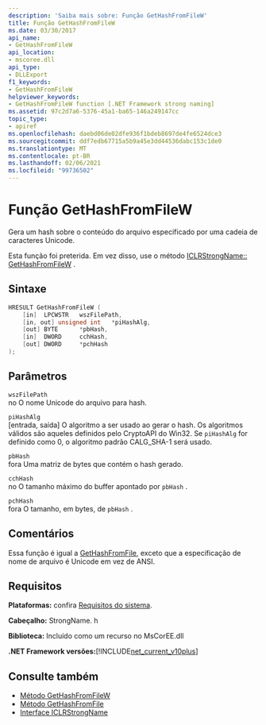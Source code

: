 ```yaml
---
description: 'Saiba mais sobre: Função GetHashFromFileW'
title: Função GetHashFromFileW
ms.date: 03/30/2017
api_name:
- GetHashFromFileW
api_location:
- mscoree.dll
api_type:
- DLLExport
f1_keywords:
- GetHashFromFileW
helpviewer_keywords:
- GetHashFromFileW function [.NET Framework strong naming]
ms.assetid: 97c2d7a6-5376-45a1-ba65-146a249147cc
topic_type:
- apiref
ms.openlocfilehash: daebd06de02dfe936f1bdeb8697de4fe6524dce3
ms.sourcegitcommit: ddf7edb67715a5b9a45e3dd44536dabc153c1de0
ms.translationtype: MT
ms.contentlocale: pt-BR
ms.lasthandoff: 02/06/2021
ms.locfileid: "99736502"
---
```

# <a name="gethashfromfilew-function"></a>Função GetHashFromFileW

Gera um hash sobre o conteúdo do arquivo especificado por uma cadeia de caracteres Unicode.  
  
 Esta função foi preterida. Em vez disso, use o método [ICLRStrongName:: GetHashFromFileW](../hosting/iclrstrongname-gethashfromfilew-method.md) .  
  
## <a name="syntax"></a>Sintaxe  
  
```cpp  
HRESULT GetHashFromFileW (
    [in]  LPCWSTR   wszFilePath,  
    [in, out] unsigned int   *piHashAlg,  
    [out] BYTE      *pbHash,  
    [in]  DWORD     cchHash,  
    [out] DWORD     *pchHash  
);
```  
  
## <a name="parameters"></a>Parâmetros  

 `wszFilePath`  
 no O nome Unicode do arquivo para hash.  
  
 `piHashAlg`  
 [entrada, saída] O algoritmo a ser usado ao gerar o hash. Os algoritmos válidos são aqueles definidos pelo CryptoAPI do Win32. Se `piHashAlg` for definido como 0, o algoritmo padrão CALG_SHA-1 será usado.  
  
 `pbHash`  
 fora Uma matriz de bytes que contém o hash gerado.  
  
 `cchHash`  
 no O tamanho máximo do buffer apontado por `pbHash` .  
  
 `pchHash`  
 fora O tamanho, em bytes, de `pbHash` .  
  
## <a name="remarks"></a>Comentários  

 Essa função é igual a [GetHashFromFile](gethashfromfile-function.md), exceto que a especificação de nome de arquivo é Unicode em vez de ANSI.  
  
## <a name="requirements"></a>Requisitos  

 **Plataformas:** confira [Requisitos do sistema](../../get-started/system-requirements.md).  
  
 **Cabeçalho:** StrongName. h  
  
 **Biblioteca:** Incluído como um recurso no MsCorEE.dll  
  
 **.NET Framework versões:**[!INCLUDE[net_current_v10plus](../../../../includes/net-current-v10plus-md.md)]  
  
## <a name="see-also"></a>Consulte também

- [Método GetHashFromFileW](../hosting/iclrstrongname-gethashfromfilew-method.md)
- [Método GetHashFromFile](../hosting/iclrstrongname-gethashfromfile-method.md)
- [Interface ICLRStrongName](../hosting/iclrstrongname-interface.md)
